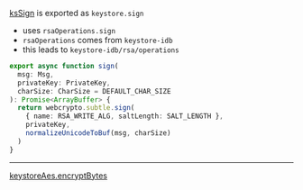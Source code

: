
[ksSign](https://github.com/oddsdk/ts-odd/blob/main/src/components/crypto/implementation/browser.ts#L195) is exported as `keystore.sign`

* uses `rsaOperations.sign`
* `rsaOperations` comes from `keystore-idb`
* this leads to `keystore-idb/rsa/operations`

```ts
export async function sign(
  msg: Msg,
  privateKey: PrivateKey,
  charSize: CharSize = DEFAULT_CHAR_SIZE
): Promise<ArrayBuffer> {
  return webcrypto.subtle.sign(
    { name: RSA_WRITE_ALG, saltLength: SALT_LENGTH },
    privateKey,
    normalizeUnicodeToBuf(msg, charSize)
  )
}
```


--------------------------------------------------------------------


[keystoreAes.encryptBytes](https://github.com/fission-codes/keystore-idb/blob/main/src/aes/operations.ts#L7)

